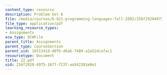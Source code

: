 ```yaml
---
content_type: resource
description: Problem Set 6
file: /media/courses/6-821-programming-languages-fall-2002/256f292049751677f237aa542381e8e1_22.pdf
file_type: application/pdf
learning_resource_types:
- Assignments
ocw_type: OCWFile
parent_title: Assignments
parent_type: CourseSection
parent_uid: 1651341d-d0fb-d6a6-7489-a2a52dcafac1
resourcetype: Document
title: 22.pdf
uid: 256f2920-4975-1677-f237-aa542381e8e1
---
```

